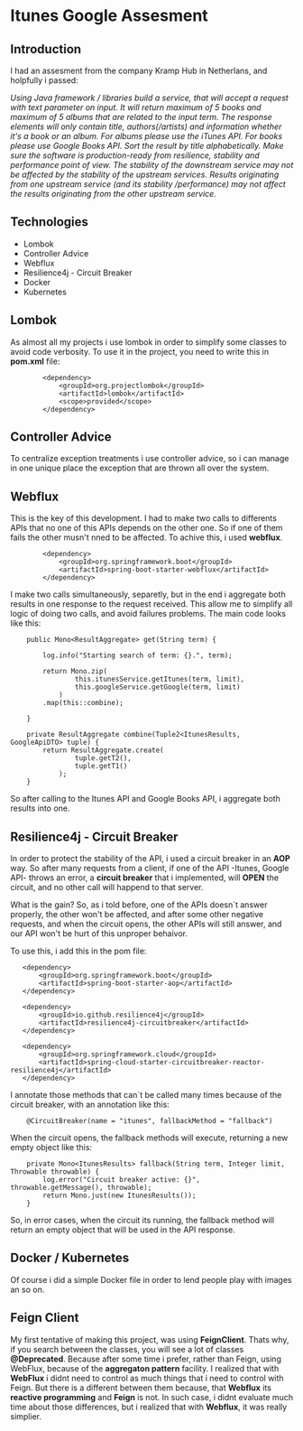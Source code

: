 
# Itunes Google Assesment

## Introduction

I had an assesment from the company Kramp Hub in Netherlans, and holpfully i passed:

*Using Java framework / libraries build a service, that will accept a request with text parameter on input. It will return maximum of 5 books and maximum of 5 albums that are related to the input term. The response elements will only contain title, authors(/artists) and information whether it's a book or an album. For albums please use the iTunes API. For books please use Google Books API. Sort the result by title alphabetically. Make sure the software is production-ready from resilience, stability and performance point of view. The stability of the downstream service may not be affected by the stability of the upstream services. Results originating from one upstream service (and its stability /performance) may not affect the results originating from the other upstream service.*

## Technologies 

 - Lombok
 - Controller Advice
 - Webflux
 - Resilience4j - Circuit Breaker
 - Docker
 - Kubernetes

## Lombok

As almost all my projects i use lombok in order to simplify some classes to avoid code verbosity. To use it in the project, you need to write this in **pom.xml** file:
```
		<dependency>
		    <groupId>org.projectlombok</groupId>
		    <artifactId>lombok</artifactId>
		    <scope>provided</scope>
		</dependency>	
```

## Controller Advice

To centralize exception treatments i use controller advice, so i can manage in one unique place the exception that are thrown all over the system.

## Webflux

This is the key of this development.  I had to make two calls to differents APIs that no one of this APIs depends on the other one. So if one of them fails the other musn't nned to be affected. To achive this, i used **webflux**. 

```
		<dependency>
	   		<groupId>org.springframework.boot</groupId>
	   		<artifactId>spring-boot-starter-webflux</artifactId>
		</dependency>
```
I make two calls simultaneously, separetly, but in the end i aggregate both results in one response to the request received. This allow me to simplify all logic of doing two calls, and avoid failures problems. The main code looks like this:
```
	public Mono<ResultAggregate> get(String term) {
		
		log.info("Starting search of term: {}.", term);
		
		return Mono.zip(
				this.itunesService.getItunes(term, limit),
				this.googleService.getGoogle(term, limit)
			)
		.map(this::combine);
				
	}
	
	private ResultAggregate combine(Tuple2<ItunesResults, GoogleApiDTO> tuple) {
		return ResultAggregate.create(
				tuple.getT2(), 
				tuple.getT1()
			);
	}
```
So after calling to the Itunes API and Google Books API, i aggregate both results into one.

## Resilience4j - Circuit Breaker

In order to protect the stability of the API, i used a circuit breaker in an **AOP** way. So after many requests from a client, if one of the API -Itunes, Google API- throws an error, a **circuit breaker** that i implemented, will **OPEN** the circuit, and no other call will happend to that server.  

What is the gain? So, as i told before, one of the APIs doesn`t answer properly, the other won't be affected, and after some other negative requests, and when the circuit opens, the other APIs will still answer, and our API won't be hurt of this unproper behaivor.

To use this, i add this in the pom file:

 ```
	<dependency>
	    <groupId>org.springframework.boot</groupId>
	    <artifactId>spring-boot-starter-aop</artifactId>
	</dependency>	
		
	<dependency>
	    <groupId>io.github.resilience4j</groupId>
	    <artifactId>resilience4j-circuitbreaker</artifactId>
	</dependency>	
	
	<dependency>
	    <groupId>org.springframework.cloud</groupId>
	    <artifactId>spring-cloud-starter-circuitbreaker-reactor-resilience4j</artifactId>
	</dependency>
```
I annotate those methods that can`t be called many times because of the circuit breaker, with an annotation like this:

```
	@CircuitBreaker(name = "itunes", fallbackMethod = "fallback")
```
When the circuit opens, the fallback methods will execute, returning a new empty object like this:

```
	private Mono<ItunesResults> fallback(String term, Integer limit, Throwable throwable) {
		log.error("Circuit breaker active: {}", throwable.getMessage(), throwable);
		return Mono.just(new ItunesResults());
	}
```

So, in error cases, when the circuit its running, the fallback method will return an empty object that will be used in the API response.

## Docker / Kubernetes

Of course i did a simple Docker file in order to lend people play with images an so on.

## Feign Client

My first tentative of making this project, was using **FeignClient**. Thats why, if you search between the classes, you will see a lot of classes **@Deprecated**. Because after some time i prefer, rather than Feign, using WebFlux, because of the **aggregaton pattern** facility. 
I realized that with **WebFlux** i didnt need to control as much things that i need to control with Feign. But there is a different between them because, that **Webflux** its **reactive programming** and **Feign** is not. In such case, i didnt evaluate much time about those differences, but  i realized that with **Webflux**, it was really simplier. 
